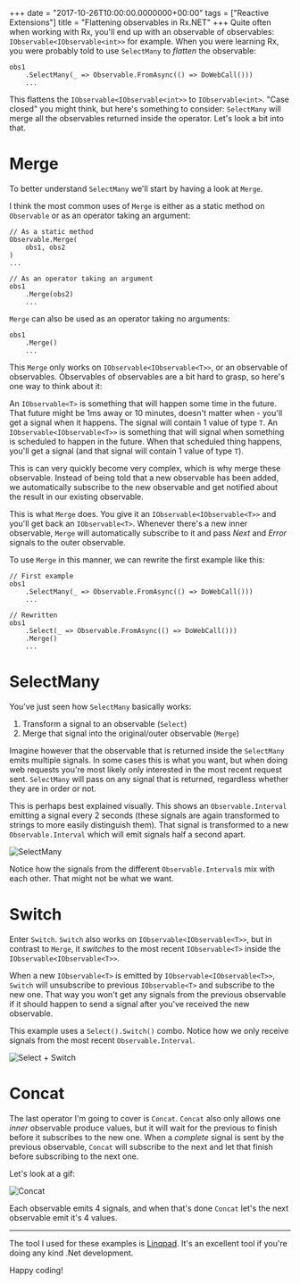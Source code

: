 +++
date = "2017-10-26T10:00:00.0000000+00:00"
tags = ["Reactive Extensions"]
title = "Flattening observables in Rx.NET"
+++
Quite often when working with Rx, you'll end up with an observable of observables: `IObservable<IObservable<int>>` for example. When you were learning Rx, you were probably told to use `SelectMany` to *flatten* the observable:

```
obs1
    .SelectMany(_ => Observable.FromAsync(() => DoWebCall()))
    ...
```

This flattens the `IObservable<IObservable<int>>` to `IObservable<int>`. "Case closed" you might think, but here's something to consider: `SelectMany` will merge all the observables returned inside the operator. Let's look a bit into that.

# Merge

To better understand `SelectMany` we'll start by having a look at `Merge`.

I think the most common uses of `Merge` is either as a static method on `Observable` or as an operator taking an argument:

```
// As a static method
Observable.Merge(
    obs1, obs2
)
...

// As an operator taking an argument
obs1
    .Merge(obs2)
    ...
```

`Merge` can also be used as an operator taking no arguments:

```
obs1
    .Merge()
    ...
```

This `Merge` only works on `IObservable<IObservable<T>>`, or an observable of observables. Observables of observables are a bit hard to grasp, so here's one way to think about it:

An `IObservable<T>` is something that will happen some time in the future. That future might be 1ms away or 10 minutes, doesn't matter when - you'll get a signal when it happens. The signal will contain 1 value of type `T`. An `IObservable<IObservable<T>>` is something that will signal when something is scheduled to happen in the future. When that scheduled thing happens, you'll get a signal (and that signal will contain 1 value of type `T`).

This is can very quickly become very complex, which is why merge these observable. Instead of being told that a new observable has been added, we automatically subscribe to the new observable and get notified about the result in our existing observable.

This is what `Merge` does. You give it an `IObservable<IObservable<T>>` and you'll get back an `IObservable<T>`. Whenever there's a new inner observable, `Merge` will automatically subscribe to it and pass *Next* and *Error* signals to the outer observable.

To use `Merge` in this manner, we can rewrite the first example like this:

```
// First example
obs1
    .SelectMany(_ => Observable.FromAsync(() => DoWebCall()))
    ...

// Rewritten
obs1
    .Select(_ => Observable.FromAsync(() => DoWebCall()))
    .Merge()
    ...
```

# SelectMany

You've just seen how `SelectMany` basically works:

1. Transform a signal to an observable (`Select`)
1. Merge that signal into the original/outer observable (`Merge`)

Imagine however that the observable that is returned inside the `SelectMany` emits multiple signals. In some cases this is what you want, but when doing web requests you're most likely only interested in the most recent request sent. `SelectMany` will pass on any signal that is returned, regardless whether they are in order or not.

This is perhaps best explained visually. This shows an `Observable.Interval` emitting a signal every 2 seconds (these signals are again transformed to strings to more easily distinguish them). That signal is transformed to a new `Observable.Interval` which will emit signals half a second apart.

![SelectMany](/uploads/selectmany.gif)

Notice how the signals from the different `Observable.Interval`s mix with each other. That might not be what we want.

# Switch

Enter `Switch`. `Switch` also works on `IObservable<IObservable<T>>`, but in contrast to `Merge`, it *switches* to the most recent `IObservable<T>` inside the `IObservable<IObservable<T>>`.

When a new `IObservable<T>` is emitted by `IObservable<IObservable<T>>`, `Switch` will unsubscribe to previous `IObservable<T>` and subscribe to the new one. That way you won't get any signals from the previous observable if it should happen to send a signal after you've received the new observable.

This example uses a `Select().Switch()` combo. Notice how we only receive signals from the most recent `Observable.Interval`.

![Select + Switch](/uploads/selectswitch.gif)

# Concat

The last operator I'm going to cover is `Concat`. `Concat` also only allows one *inner* observable produce values, but it will wait for the previous to finish before it subscribes to the new one. When a *complete* signal is sent by the previous observable, `Concat` will subscribe to the next and let that finish before subscribing to the next one.

Let's look at a gif:

![Concat](/uploads/concat.gif)

Each observable emits 4 signals, and when that's done `Concat` let's the next observable emit it's 4 values.

---

The tool I used for these examples is [Linqpad](http://www.linqpad.net/). It's an excellent tool if you're doing any kind .Net development.

Happy coding!